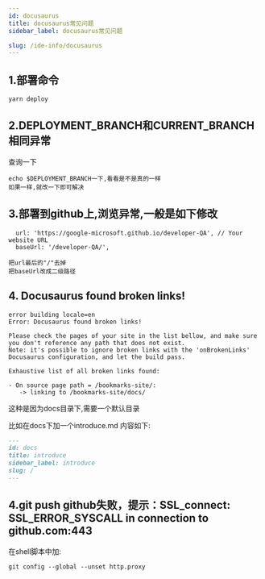 ```yaml
---
id: docusaurus
title: docusaurus常见问题
sidebar_label: docusaurus常见问题

slug: /ide-info/docusaurus
---
```




## 1.部署命令



```
yarn deploy
```

## 2.DEPLOYMENT_BRANCH和CURRENT_BRANCH相同异常

查询一下

```
echo $DEPLOYMENT_BRANCH一下,看看是不是真的一样
如果一样,就改一下即可解决
```

## 3.部署到github上,浏览异常,一般是如下修改

```
  url: 'https://google-microsoft.github.io/developer-QA', // Your website URL
  baseUrl: '/developer-QA/',

把url最后的"/"去掉
把baseUrl改成二级路径
```

## 4. Docusaurus found broken links!

```angular2html
error building locale=en
Error: Docusaurus found broken links!

Please check the pages of your site in the list bellow, and make sure you don't reference any path that does not exist.
Note: it's possible to ignore broken links with the 'onBrokenLinks' Docusaurus configuration, and let the build pass.

Exhaustive list of all broken links found:

- On source page path = /bookmarks-site/:
   -> linking to /bookmarks-site/docs/

```
这种是因为docs目录下,需要一个默认目录

比如在docs下加一个introduce.md
内容如下:

```markdown
---
id: docs
title: introduce
sidebar_label: introduce
slug: /
---

```
## 4.git push github失败，提示：SSL_connect: SSL_ERROR_SYSCALL in connection to github.com:443

在shell脚本中加:
```shell
git config --global --unset http.proxy

```
